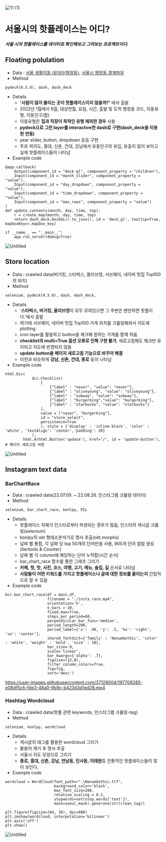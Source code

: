 ![11 (1)](https://user-images.githubusercontent.com/37128004/197711071-4f20a27e-de12-4d2d-8656-2d3a68b12ee4.png)
# 서울시의 핫플레이스는 어디?
***서울 시의 핫플레이스를 데이터로 확인해보고 그려보는 프로젝트이다.***

## Floating polulation
- Data : [서울 생활이동 데이터(행정동)](https://data.seoul.go.kr/dataVisual/seoul/seoulLivingMigration.do), [서울시 행정동 경계파일](https://github.com/vuski/admdongkor/tree/master/ver20220401)
- Method
```
pydeck(0.5.0), dash, dash_deck
```
- Details
  - **'사람이 많이 몰리는 곳이 핫플레이스이지 않을까?'** 에서 출발
  - 2022년 1월에서 6월, 대상연월, 요일, 시간, 출발 및 도착 행정동 코드, 이동유형, 이동인구(합)
  - 이동유형은 **집과 직장이 목적인 유형 제외한 경우** 사용 
  - **pydeck으로 그린 layer를 interactive한 dash로 구현(dash_deck을 이용한 연동)** 
  - year slider, button, dropdown 등등 구현 
  - 주로 여의도, 홍대, 신촌, 건대, 강남에서 유동인구의 유입, 유출이 많이 보이고 실제 핫플레이스들이 나타남
- Example code
```
@app.callback(
    Output(component_id = "deck-gl", component_property = "children"),
    Input(component_id = "month_slider", component_property = "value"),
    Input(component_id = "day_dropdown", component_property = "value"),
    Input(component_id = "time_dropdown", component_property = "value"),
    Input(component_id = "max_rows", component_property = "value")
)
def update_contents(month, day, time, top):
    r = create_map(month, day, time, top)
    return dash_deck.DeckGL(r.to_json(), id = 'deck_gl', tooltip=True, mapboxKey=r.mapbox_key)

if __name__ == "__main__":
    app.run_server(debug=True)
```

![Untitled](https://user-images.githubusercontent.com/37128004/197697157-af91d349-ffa5-4e57-94ba-0f2743b4cb6c.png)

## Store location
- Data : crawled data(버거킹, 스타벅스, 올리브영, 서브웨이, 네이버 맛집 Top100의 위치)
- Method 
```
selenium, pydeck(0.5.0), dash, dash_deck, 
```
- Details
  - ‘**스타벅스, 버거킹, 올리브영**이 모두 모여있으면 그 주변은 왠만하면 핫플이다.’에서 출발
  - 여기에 서브웨이, 네이버 맛집 Top100 가게 위치를 크롤링해와서 지도에 plotting 
  - icon layer를 활용하고 button을 체크해 원하는 가게를 함께 띄움
  - **checklist의 multi=True 옵션 오류로 인해 구현 불가**, 새로고침해도 체크만 유지되고 지도에 반영되지 않음
  - **update button을 페이지 새로고침 기능으로 바꾸어 해결**
  - 이전과 비슷하게 **강남, 신촌, 건대, 종로** 등이 나타남 
- Example code
```
html.Div(
            dcc.Checklist(
                [
                    {"label" : "naver", "value": "naver"},
                    {"label" : "oliveyoung", "value": "oliveyoung"},
                    {"label" : "subway", "value": "subway"},
                    {"label" : "burgerking","value": "burgerking"},
                    {"label" : "starbucks", "value": "starbucks"}
                ],
                value = ["naver", "burgerking"],
                id = "store_select",
                persistence=True
                ), style = {'display' : 'inline-block', 'color' : 'white', 'textAlign': 'center','padding': 20}
            ),
        html.A(html.Button('update'), href='/', id = 'update-button'), # 페이지 새로고침 버튼 
```
![Untitled](https://user-images.githubusercontent.com/37128004/197702797-50c86be4-314a-4602-b08b-51618141d24e.png)

## Instagram text data
### BarChartRace
- Data : crawled data(22.07.09. ~ 22.08.26. 인스타그램 크롤링 데이터)
- Method 
```
selenium, bar_chart_race, konlpy, PIL
```
- Details
  - 핫플레이스 자체가 인스타로부터 파생되는 경우가 많음, 인스타의 게시글 크롤링(selenium)
  - konlpy의 okt 형태소분석기로 명사 추출(okt.morphs)
  - 날짜 별 통합, 각 날짜 당 top 50개의 단어만을 사용, 905개 단어 컬럼 생성(itertools & Counter)
  - 날짜 별 각 column에 해당하는 단어 누적합(시간 순서)
  - bar_chart_race 함수를 통한 그래프 그리기 
  - **카페, 핫, 맛, 사진, 코스, 여행, 고기, 메뉴, 술집, 길** 순서로 나타남
  - **사람들이 어떤 키워드를 가지고 핫플레이스나 글에 대한 정보를 올리는지** 간접적으로 알 수 있음 
- Example code
```
bcr.bar_chart_race(df = main_df, 
                   filename = "./insta_race.mp4", 
                   orientation='h',
                   n_bars = 10,
                   fixed_max=True,
                   steps_per_period=60,
                   perpendicular_bar_func='median', 
                   period_length=200,
                   period_label={'x': .98, 'y': .3, 'ha': 'right', 'va': 'center'},
                   shared_fontdict={'family' : 'NanumGothic', 'color' : 'white', 'weight' : 'bold', 'size' : 10},
                   bar_size=.9,
                   scale='linear',
                   bar_kwargs={'alpha': .7},
                   figsize=(12,8),
                   filter_column_colors=True,
                   fig=fig,
                   sort='desc')
```
https://user-images.githubusercontent.com/37128004/197708285-e08df5c6-fde3-48a0-9b9c-b423d3d1ed28.mp4

### Hashtag Wordcloud
- Data : crawled data(핫플 관련 keywords, 인스타그램 크롤링-tag)
- Method
```
selenium, konlpy, wordcloud
```
- Details
  - 게시글의 태그를 활용한 wordcloud 그리기
  - 불용어 제거 후 명사 추출
  - 서울시 지도 모양으로 그리기 
  - **종로, 홍대, 신촌, 강남, 연남동, 인사동, 이태원**등 전통적인 핫플레이스들이 많이 보인다. 
- Example code
```
wordcloud = WordCloud(font_path=r".\NanumGothic.ttf",
                      background_color='black', 
                      max_font_size=200, 
                      relative_scaling = 0.2,
                      stopwords=set(stop_words['text']),
                      mask=seoul_mask).generate(str(clean_tag))

plt.figure(figsize=(64, 36), dpi=600)
plt.imshow(wordcloud, interpolation='bilinear')
plt.axis('off')
plt.show()
```
![Untitled](https://user-images.githubusercontent.com/37128004/197709109-5b1f3c3e-e94b-41d5-8173-dc2b02b6202c.png)

